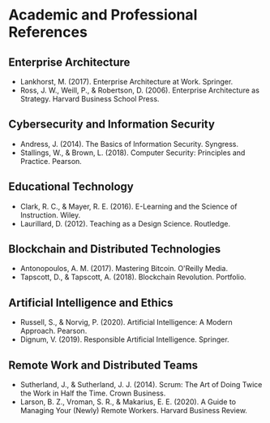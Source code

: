 # Academic and Professional References

## Enterprise Architecture
- Lankhorst, M. (2017). Enterprise Architecture at Work. Springer.
- Ross, J. W., Weill, P., & Robertson, D. (2006). Enterprise Architecture as Strategy. Harvard Business School Press.

## Cybersecurity and Information Security
- Andress, J. (2014). The Basics of Information Security. Syngress.
- Stallings, W., & Brown, L. (2018). Computer Security: Principles and Practice. Pearson.

## Educational Technology
- Clark, R. C., & Mayer, R. E. (2016). E-Learning and the Science of Instruction. Wiley.
- Laurillard, D. (2012). Teaching as a Design Science. Routledge.

## Blockchain and Distributed Technologies
- Antonopoulos, A. M. (2017). Mastering Bitcoin. O'Reilly Media.
- Tapscott, D., & Tapscott, A. (2018). Blockchain Revolution. Portfolio.

## Artificial Intelligence and Ethics
- Russell, S., & Norvig, P. (2020). Artificial Intelligence: A Modern Approach. Pearson.
- Dignum, V. (2019). Responsible Artificial Intelligence. Springer.

## Remote Work and Distributed Teams
- Sutherland, J., & Sutherland, J. J. (2014). Scrum: The Art of Doing Twice the Work in Half the Time. Crown Business.
- Larson, B. Z., Vroman, S. R., & Makarius, E. E. (2020). A Guide to Managing Your (Newly) Remote Workers. Harvard Business Review.
